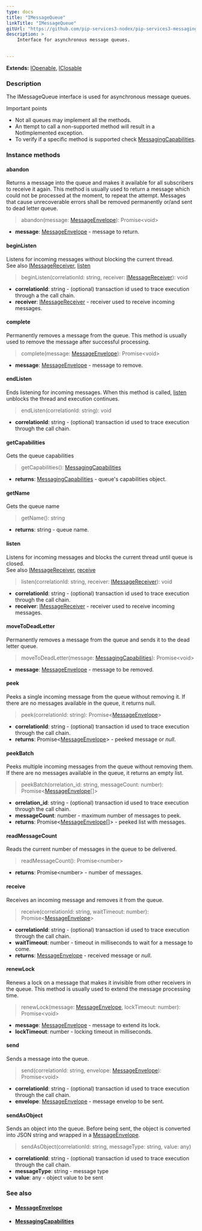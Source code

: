 ```yaml
---
type: docs
title: "IMessageQueue"
linkTitle: "IMessageQueue"
gitUrl: "https://github.com/pip-services3-nodex/pip-services3-messaging-nodex"
description: >
    Interface for asynchronous message queues.

     
---
```


**Extends:** [IOpenable](../../../commons/run/iopenable), [IClosable](../../../commons/run/iclosable)

### Description

The IMessageQueue interface is used for asynchronous message queues.

Important points

- Not all queues may implement all the methods.
- An ttempt to call a non-supported method will result in a NotImplemented exception.
- To verify if a specific method is supported check [MessagingCapabilities](../messaging_capabilities). 

### Instance methods

#### abandon
Returns a message into the queue and makes it available for all subscribers to receive it again. This method is usually used to return a message which could not be processed at the moment, to repeat the attempt. Messages that cause unrecoverable errors shall be removed permanently or/and sent to dead letter queue.

> abandon(message: [MessageEnvelope](../message_envelope)): Promise\<void\>

- **message**: [MessageEnvelope](../message_envelope) - message to return.

#### beginListen
Listens for incoming messages without blocking the current thread.  
See also [IMessageReceiver](../imessage_receiver), [listen](#listen)

> beginListen(correlationId: string, receiver: [IMessageReceiver](../imessage_receiver)): void

- **correlationId**: string - (optional) transaction id used to trace execution through a the call chain.
- **receiver**: [IMessageReceiver](../imessage_receiver) - receiver used to receive incoming messages.

#### complete
Permanently removes a message from the queue. This method is usually used to remove the message after successful processing.

> complete(message: [MessageEnvelope](../message_envelope)): Promise\<void\>

- **message**: [MessageEnvelope](../message_envelope) - message to remove.

#### endListen
Ends listening for incoming messages. When this method is called, [listen](#listen) unblocks the thread and execution continues.

> endListen(correlationId: string): void

- **correlationId**: string - (optional) transaction id used to trace execution through the call chain.

#### getCapabilities
Gets the queue capabilities

> getCapabilities(): [MessagingCapabilities](../messaging_capabilities)

- **returns**: [MessagingCapabilities](../messaging_capabilities) - queue's capabilities object.

#### getName
Gets the queue name

> getName(): string

- **returns**: string - queue name.

#### listen
Listens for incoming messages and blocks the current thread until queue is closed.  
See also [IMessageReceiver](../imessage_receiver), [receive](#receive)

> listen(correlationId: string, receiver: [IMessageReceiver](../imessage_receiver)): void

- **correlationId**: string - (optional) transaction id used to trace execution through the call chain.
- **receiver**: [IMessageReceiver](../imessage_receiver) - receiver used to receive incoming messages.


#### moveToDeadLetter
Permanently removes a message from the queue and sends it to the dead letter queue.

> moveToDeadLetter(message: [MessagingCapabilities](../messaging_capabilities)): Promise\<void\>

- **message**: [MessageEnvelope](../message_envelope) - message to be removed.

#### peek
Peeks a single incoming message from the queue without removing it. If there are no messages available in the queue, it returns null.

> peek(correlationId: string): Promise<[MessageEnvelope](../message_envelope)>

- **correlationId**: string - (optional) transaction id used to trace execution through the call chain.
- **returns**: Promise<[MessageEnvelope](../message_envelope)> - peeked message or *null*.

#### peekBatch
Peeks multiple incoming messages from the queue without removing them. If there are no messages available in the queue, it returns an empty list.

> peekBatch(orrelation_id: string, messageCount: number): Promise<[MessageEnvelope](../message_envelope)[]>

- **orrelation_id**: string - (optional) transaction id used to trace execution through the call chain.
- **messageCount**: number - maximum number of messages to peek.
- **returns**: Promise<[MessageEnvelope](../message_envelope)[]> - peeked list with messages.

#### readMessageCount
Reads the current number of messages in the queue to be delivered.

> readMessageCount(): Promise\<number\>

- **returns**: Promise\<number\> - number of messages.

#### receive
Receives an incoming message and removes it from the queue.

> receive(correlationId: string, waitTimeout: number): Promise<[MessageEnvelope](../message_envelope)>

- **correlationId**: string - (optional) transaction id used to trace execution through the call chain.
- **waitTimeout**: number - timeout in milliseconds to wait for a message to come.
- **returns**: [MessageEnvelope](../message_envelope) - received message or *null*.

#### renewLock
Renews a lock on a message that makes it invisible from other receivers in the queue. This method is usually used to extend the message processing time.

> renewLock(message: [MessageEnvelope](../message_envelope), lockTimeout: number): Promise\<void\>

- **message**: [MessageEnvelope](../message_envelope) - message to extend its lock.
- **lockTimeout**: number - locking timeout in milliseconds.

#### send
Sends a message into the queue.

> send(correlationId: string, envelope: [MessageEnvelope](../message_envelope)): Promise\<void\>

- **correlationId**: string - (optional) transaction id used to trace execution through the call chain.
- **envelope**: [MessageEnvelope](../message_envelope) - message envelop to be sent.

#### sendAsObject
Sends an object into the queue. Before being sent, the object is converted into JSON string and wrapped in a [MessageEnvelope](../message_envelope).

> sendAsObject(correlationId: string, messageType: string, value: any)

- **correlationId**: string - (optional) transaction id used to trace execution through the call chain.
- **messageType**: string - message type
- **value**: any - object value to be sent



### See also
- #### [MessageEnvelope](../message_envelope)
- #### [MessagingCapabilities](../messaging_capabilities)

